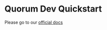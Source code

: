 # Quorum Dev Quickstart

Please go to our [official docs](https://docs.goquorum.consensys.net/en/latest/Tutorials/Quorum-Dev-Quickstart/Using-the-Quickstart/)
